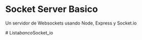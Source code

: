 # Socket Server Basico

Un servidor de Websockets usando Node, Express y Socket.io

#   L i s t a _ b a n c o _ S o c k e t _ i o 
 
 
